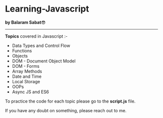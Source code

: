# Learning-Javascript 
**by Balaram Sabat**😎

---
**Topics** covered in Javascript :-
- Data Types and Control Flow
- Functions
- Objects
- DOM - Document Object Model
- DOM - Forms
- Array Methods
- Date and Time
- Local Storage
- OOPs
- Async JS and ES6

To practice the code for each topic please go to the **script.js** file.
<p>If you have any doubt on something, please reach out to me.</p>

